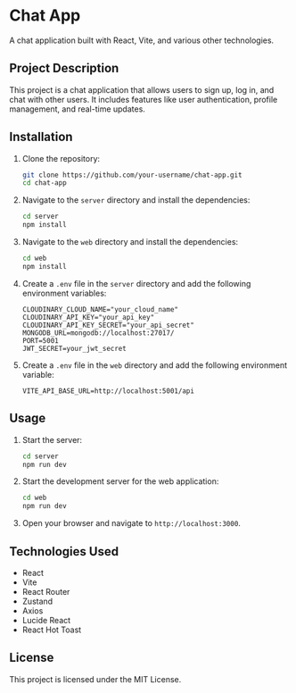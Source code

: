 # Chat App

A chat application built with React, Vite, and various other technologies.

## Project Description

This project is a chat application that allows users to sign up, log in, and chat with other users. It includes features like user authentication, profile management, and real-time updates.

## Installation

1. Clone the repository:

    ```bash
    git clone https://github.com/your-username/chat-app.git
    cd chat-app
    ```

2. Navigate to the `server` directory and install the dependencies:

    ```bash
    cd server
    npm install
    ```

3. Navigate to the `web` directory and install the dependencies:

    ```bash
    cd web
    npm install
    ```

4. Create a `.env` file in the `server` directory and add the following environment variables:

    ```properties
    CLOUDINARY_CLOUD_NAME="your_cloud_name"
    CLOUDINARY_API_KEY="your_api_key"
    CLOUDINARY_API_KEY_SECRET="your_api_secret"
    MONGODB_URL=mongodb://localhost:27017/
    PORT=5001
    JWT_SECRET=your_jwt_secret
    ```

5. Create a `.env` file in the `web` directory and add the following environment variable:

    ```properties
    VITE_API_BASE_URL=http://localhost:5001/api
    ```

## Usage

1. Start the server:

    ```bash
    cd server
    npm run dev
    ```

2. Start the development server for the web application:

    ```bash
    cd web
    npm run dev
    ```

3. Open your browser and navigate to `http://localhost:3000`.

## Technologies Used

- React
- Vite
- React Router
- Zustand
- Axios
- Lucide React
- React Hot Toast

## License

This project is licensed under the MIT License.
